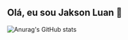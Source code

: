 ## Olá, eu sou Jakson Luan 👋


![Anurag's GitHub stats](https://github-readme-stats.vercel.app/api?username=jaksonluananuraghazra&show_icons=true&theme=transparent)
